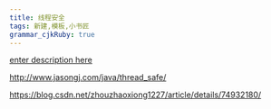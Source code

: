 ```yaml
---
title: 线程安全
tags: 新建,模板,小书匠
grammar_cjkRuby: true
---
```



[enter description here](https://www.cnblogs.com/w2154/p/6637717.html)

http://www.jasongj.com/java/thread_safe/

https://blog.csdn.net/zhouzhaoxiong1227/article/details/74932180/
